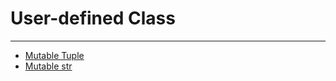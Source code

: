 # User-defined Class
---

* [Mutable Tuple](https://github.com/hoya9802/Python-Notes/blob/main/User-defined_Class/MutableTuple.py)
* [Mutable str](https://github.com/hoya9802/Python-Notes/blob/main/User-defined_Class/MutableStr.py)
